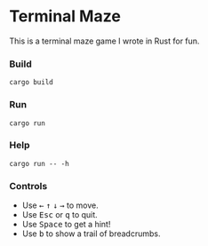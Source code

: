 # Terminal Maze

This is a terminal maze game I wrote in Rust for fun.

### Build

```shell
cargo build
```

### Run

```shell
cargo run
```

### Help

```shell
cargo run -- -h
```

### Controls

- Use <kbd>&larr;</kbd> <kbd>&uarr;</kbd> <kbd>&darr;</kbd> <kbd>&rarr;</kbd> to move.
- Use <kbd>Esc</kbd> or <kbd>q</kbd> to quit.
- Use <kbd>Space</kbd> to get a hint!
- Use <kbd>b</kbd> to show a trail of breadcrumbs.